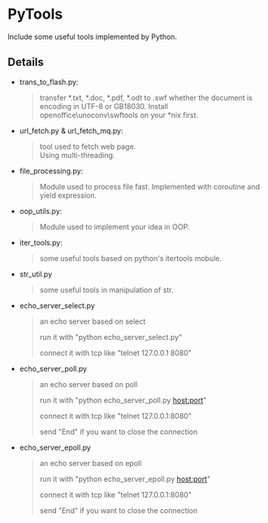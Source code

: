 PyTools
================
Include some useful tools implemented by Python. 


Details
----------------------------
- trans_to_flash.py: 

    >transfer *.txt, *.doc, *.pdf, *.odt to .swf whether the document is encoding in UTF-8 or GB18030.
    >Install openoffice\unoconv\swftools on your *nix first.

- url_fetch.py & url_fetch_mq.py:

    >tool used to fetch web page.   
    >Using multi-threading.

- file_processing.py:

    >Module used to process file fast.
    >Implemented with coroutine and yield expression.

- oop_utils.py:

    >Module used to implement your idea in OOP.

- iter_tools.py:
    >some useful tools based on python's itertools mobule.

- str_util.py
    >some useful tools in manipulation of str.

- echo_server_select.py
    >an echo server based on select
    >
    >run it with "python echo_server_select.py"
    >
    >connect it with tcp like "telnet 127.0.0.1 8080"

- echo_server_poll.py
    >an echo server based on poll
    >
    >run it with "python echo_server_poll.py <host:port>"
    >
    >connect it with tcp like "telnet 127.0.0.1:8080"
    >
    >send "End" if you want to close the connection

- echo_server_epoll.py
    >an echo server based on epoll
    >
    >run it with "python echo_server_epoll.py <host:port>"
    >
    >connect it with tcp like "telnet 127.0.0.1:8080"
    >
    >send "End" if you want to close the connection
